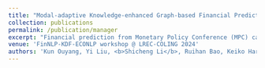 ```yaml
---
title: "Modal-adaptive Knowledge-enhanced Graph-based Financial Prediction from Monetary Policy Conference Calls with LLM"
collection: publications
permalink: /publication/manager
excerpt: "Financial prediction from Monetary Policy Conference (MPC) calls is a new yet challenging task, which targets at predicting the price movement and volatility for specific financial assets by analyzing multimodal information including text, video, and audio. Although the existing work has achieved great success using cross-modal transformer blocks, it overlooks the potential external financial knowledge, the varying contributions of different modalities to financial prediction, as well as the innate relations among different financial assets. To tackle these limitations, we propose a novel Modal-Adaptive kNowledge-enhAnced Graph-basEd financial pRediction scheme, named MANAGER. Specifically, MANAGER resorts to FinDKG to obtain the external related knowledge for the input text. Meanwhile, MANAGER adopts BEiT-3 and Hidden-unit BERT (HuBERT) to extract the video and audio features, respectively. Thereafter, MANAGER introduces a novel knowledge-enhanced cross-modal graph that fully characterizes the semantic relations among text, external knowledge, video and audio, to adaptively utilize the information in different modalities, with ChatGLM2 as the backbone. Extensive experiments on a publicly available dataset Monopoly verify the superiority of our model over cutting-edge methods."
venue: 'FinNLP-KDF-ECONLP workshop @ LREC-COLING 2024'
authors: 'Kun Ouyang, Yi Liu, <b>Shicheng Li</b>, Ruihan Bao, Keiko Harimoto and Xu Sun'
---
```

